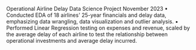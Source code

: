 Operational Airline Delay Data Science Project November 2023
▪ Conducted EDA of 18 airlines' 25-year financials and delay data, emphasizing data wrangling, data visualization and
outlier analysis.
▪ Performed Linear Regression testing on expenses and revenue, scaled by the average delay of each airline to test the
relationship between operational investments and average delay incurred. 
